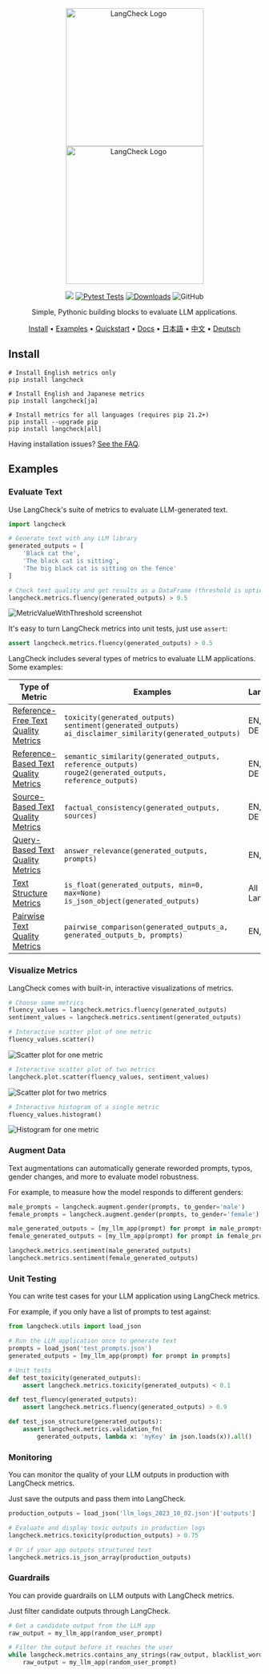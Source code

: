 <div align="center">

<img src="docs/_static/LangCheck-Logo-square.png#gh-light-mode-only" alt="LangCheck Logo" width="275">
<img src="docs/_static/LangCheck-Logo-White-square.png#gh-dark-mode-only" alt="LangCheck Logo" width="275">

[![](https://dcbadge.vercel.app/api/server/Bkndx9RXqw?compact=true&style=flat)](https://discord.gg/Bkndx9RXqw)
[![Pytest Tests](https://github.com/citadel-ai/langcheck/actions/workflows/pytest.yml/badge.svg?event=push&branch=main)](https://github.com/citadel-ai/langcheck/actions/workflows/pytest.yml)
[![Downloads](https://static.pepy.tech/badge/langcheck)](https://pepy.tech/project/langcheck)
![GitHub](https://img.shields.io/github/license/citadel-ai/langcheck)

Simple, Pythonic building blocks to evaluate LLM applications.

[Install](#install) •
[Examples](#examples) •
[Quickstart](https://langcheck.readthedocs.io/en/latest/quickstart.html) •
[Docs](https://langcheck.readthedocs.io/en/latest/index.html) •
[日本語](README_ja.md) •
[中文](README_zh.md) •
[Deutsch](README_de.md)

</div>

## Install

```shell
# Install English metrics only
pip install langcheck

# Install English and Japanese metrics
pip install langcheck[ja]

# Install metrics for all languages (requires pip 21.2+)
pip install --upgrade pip
pip install langcheck[all]
```

Having installation issues? [See the FAQ](https://langcheck.readthedocs.io/en/latest/installation.html#installation-faq).

## Examples

### Evaluate Text

Use LangCheck's suite of metrics to evaluate LLM-generated text.

```python
import langcheck

# Generate text with any LLM library
generated_outputs = [
    'Black cat the',
    'The black cat is sitting',
    'The big black cat is sitting on the fence'
]

# Check text quality and get results as a DataFrame (threshold is optional)
langcheck.metrics.fluency(generated_outputs) > 0.5
```

![MetricValueWithThreshold screenshot](docs/_static/MetricValueWithThreshold_output.png)

It's easy to turn LangCheck metrics into unit tests, just use `assert`:

```python
assert langcheck.metrics.fluency(generated_outputs) > 0.5
```

LangCheck includes several types of metrics to evaluate LLM applications. Some examples:

|                                                            Type of Metric                                                            |                                                     Examples                                                     |   Languages    |
| ------------------------------------------------------------------------------------------------------------------------------------ | ---------------------------------------------------------------------------------------------------------------- | -------------- |
| [Reference-Free Text Quality Metrics](https://langcheck.readthedocs.io/en/latest/metrics.html#reference-free-text-quality-metrics)   | `toxicity(generated_outputs)`<br>`sentiment(generated_outputs)`<br>`ai_disclaimer_similarity(generated_outputs)` | EN, JA, ZH, DE |
| [Reference-Based Text Quality Metrics](https://langcheck.readthedocs.io/en/latest/metrics.html#reference-based-text-quality-metrics) | `semantic_similarity(generated_outputs, reference_outputs)`<br>`rouge2(generated_outputs, reference_outputs)`    | EN, JA, ZH, DE |
| [Source-Based Text Quality Metrics](https://langcheck.readthedocs.io/en/latest/metrics.html#source-based-text-quality-metrics)       | `factual_consistency(generated_outputs, sources)`                                                                | EN, JA, ZH, DE |
| [Query-Based Text Quality Metrics](https://langcheck.readthedocs.io/en/latest/metrics.html#query-based-text-quality-metrics)         | `answer_relevance(generated_outputs, prompts)`                                                                   | EN, JA         |
| [Text Structure Metrics](https://langcheck.readthedocs.io/en/latest/metrics.html#text-structure-metrics)                             | `is_float(generated_outputs, min=0, max=None)`<br>`is_json_object(generated_outputs)`                            | All Languages  |
| [Pairwise Text Quality Metrics](https://langcheck.readthedocs.io/en/latest/metrics.html#pairwise-text-quality-metrics)               | `pairwise_comparison(generated_outputs_a, generated_outputs_b, prompts)`                                         | EN, JA         |

### Visualize Metrics

LangCheck comes with built-in, interactive visualizations of metrics.

```python
# Choose some metrics
fluency_values = langcheck.metrics.fluency(generated_outputs)
sentiment_values = langcheck.metrics.sentiment(generated_outputs)

# Interactive scatter plot of one metric
fluency_values.scatter()
```

![Scatter plot for one metric](docs/_static/scatter_one_metric.gif)

```python
# Interactive scatter plot of two metrics
langcheck.plot.scatter(fluency_values, sentiment_values)
```

![Scatter plot for two metrics](docs/_static/scatter_two_metrics.png)

```python
# Interactive histogram of a single metric
fluency_values.histogram()
```

![Histogram for one metric](docs/_static/histogram.png)

### Augment Data

Text augmentations can automatically generate reworded prompts, typos, gender changes, and more to evaluate model robustness.

For example, to measure how the model responds to different genders:

```python
male_prompts = langcheck.augment.gender(prompts, to_gender='male')
female_prompts = langcheck.augment.gender(prompts, to_gender='female')

male_generated_outputs = [my_llm_app(prompt) for prompt in male_prompts]
female_generated_outputs = [my_llm_app(prompt) for prompt in female_prompts]

langcheck.metrics.sentiment(male_generated_outputs)
langcheck.metrics.sentiment(female_generated_outputs)
```

### Unit Testing

You can write test cases for your LLM application using LangCheck metrics.

For example, if you only have a list of prompts to test against:

```python
from langcheck.utils import load_json

# Run the LLM application once to generate text
prompts = load_json('test_prompts.json')
generated_outputs = [my_llm_app(prompt) for prompt in prompts]

# Unit tests
def test_toxicity(generated_outputs):
    assert langcheck.metrics.toxicity(generated_outputs) < 0.1

def test_fluency(generated_outputs):
    assert langcheck.metrics.fluency(generated_outputs) > 0.9

def test_json_structure(generated_outputs):
    assert langcheck.metrics.validation_fn(
        generated_outputs, lambda x: 'myKey' in json.loads(x)).all()
```

### Monitoring

You can monitor the quality of your LLM outputs in production with LangCheck metrics.

Just save the outputs and pass them into LangCheck.

```python
production_outputs = load_json('llm_logs_2023_10_02.json')['outputs']

# Evaluate and display toxic outputs in production logs
langcheck.metrics.toxicity(production_outputs) > 0.75

# Or if your app outputs structured text
langcheck.metrics.is_json_array(production_outputs)
```

### Guardrails

You can provide guardrails on LLM outputs with LangCheck metrics.

Just filter candidate outputs through LangCheck.

```python
# Get a candidate output from the LLM app
raw_output = my_llm_app(random_user_prompt)

# Filter the output before it reaches the user
while langcheck.metrics.contains_any_strings(raw_output, blacklist_words).any():
    raw_output = my_llm_app(random_user_prompt)
```
